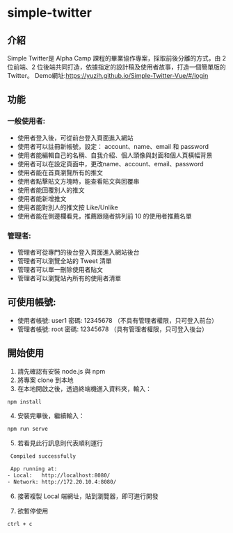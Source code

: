 # simple-twitter

## 介紹
Simple Twitter是 Alpha Camp 課程的畢業協作專案，採取前後分離的方式，由 2 位前端、2 位後端共同打造，依據指定的設計稿及使用者故事，打造一個簡單版的Twitter。
Demo網址:https://yuzih.github.io/Simple-Twitter-Vue/#/login
## 功能
### 一般使用者:
- 使用者登入後，可從前台登入頁面進入網站
- 使用者可以註冊新帳號，設定： account、name、email 和 password
- 使用者能編輯自己的名稱、自我介紹、個人頭像與封面和個人頁橫幅背景
- 使用者可以在設定頁面中，更改name、account、email、password
- 使用者能在首頁瀏覽所有的推文 
- 使用者點擊貼文方塊時，能查看貼文與回覆串
- 使用者能回覆別人的推文
- 使用者能新增推文
- 使用者能對別人的推文按 Like/Unlike
- 使用者能在側邊欄看見，推薦跟隨者排列前 10 的使用者推薦名單

### 管理者:
- 管理者可從專門的後台登入頁面進入網站後台
- 管理者可以瀏覽全站的 Tweet 清單
- 管理者可以單一刪除使用者貼文
- 管理者可以瀏覽站內所有的使用者清單

## 可使用帳號:
- 使用者帳號: user1 密碼: 12345678 （不具有管理者權限，只可登入前台）
- 管理者帳號: root 密碼: 12345678 （具有管理者權限，只可登入後台）

## 開始使用

1. 請先確認有安裝 node.js 與 npm
2. 將專案 clone 到本地
3. 在本地開啟之後，透過終端機進入資料夾，輸入：

  ```bash
  npm install
  ```

4. 安裝完畢後，繼續輸入：

  ```bash
  npm run serve
  ```
  
5. 若看見此行訊息則代表順利運行
  ```bash
   Compiled successfully

   App running at:
  - Local:   http://localhost:8080/
  - Network: http://172.20.10.4:8080/
  ```

6. 接著複製 Local 端網址，貼到瀏覽器，即可進行開發

7. 欲暫停使用

  ```bash
  ctrl + c
  ```
